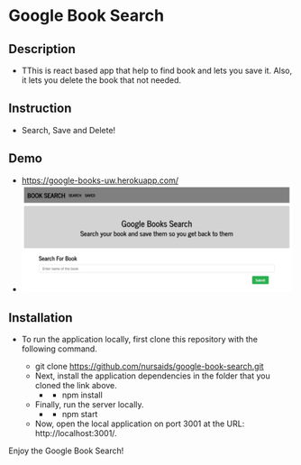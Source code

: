 # Google Book Search
## Description
- TThis is react based app that help to find book and lets you save it. Also, it lets you delete the book that not needed.


## Instruction
- Search, Save and Delete!

## Demo
- https://google-books-uw.herokuapp.com/
- ![Alt text](client/public/screenshot.png?raw=true  "demo")

## Installation
- To run the application locally, first clone this repository with the following command.

   * git clone https://github.com/nursaids/google-book-search.git
   * Next, install the application dependencies in the folder that you cloned the link above.
      * * npm install
   * Finally, run the server locally.
      * * npm start
   * Now, open the local application on port 3001 at the URL: http://localhost:3001/.

Enjoy the Google Book Search!
